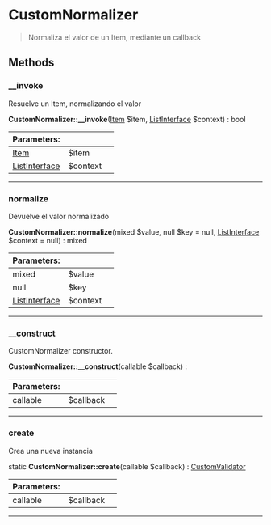 
                                                                                                                                            
    
# CustomNormalizer


> Normaliza el valor de un Item, mediante un callback
>
> 








## Methods

### __invoke
Resuelve un Item, normalizando el valor


**CustomNormalizer::__invoke**([Item](../../../../Item.md) $item, [ListInterface](../../../../ListInterface.md) $context) : bool


|Parameters: | | |
| --- | --- | --- |
|[Item](../../../../Item.md) |$item |  |
|[ListInterface](../../../../ListInterface.md) |$context |  |

---


### normalize
Devuelve el valor normalizado


**CustomNormalizer::normalize**(mixed $value, null $key = null, [ListInterface](../../../../ListInterface.md) $context = null) : mixed


|Parameters: | | |
| --- | --- | --- |
|mixed |$value |  |
|null |$key | |mixed                           $key |
|[ListInterface](../../../../ListInterface.md) |$context |  |

---


### __construct
CustomNormalizer constructor.


**CustomNormalizer::__construct**(callable $callback) : 


|Parameters: | | |
| --- | --- | --- |
|callable |$callback |  |

---


### create
Crea una nueva instancia


static **CustomNormalizer::create**(callable $callback) : [CustomValidator](../../../../CustomValidator.md)


|Parameters: | | |
| --- | --- | --- |
|callable |$callback |  |

---


                                                                                                                                                                                                                                                                                                                                                                                                            
    
                                                                                                                                                                                                                                                                             
                